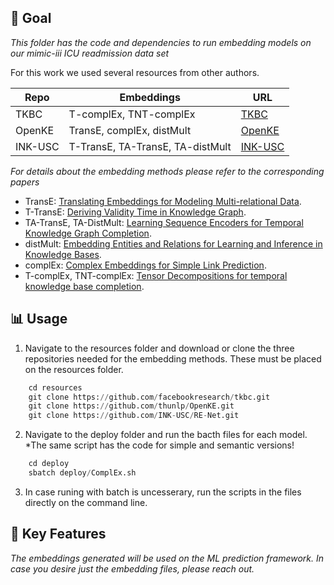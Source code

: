 ## 🎯 Goal
_This folder has the code and dependencies to run embedding models on our mimic-iii ICU readmission data set_

For this work we used several resources from other authors.

| Repo | Embeddings | URL  
|-----------|-----------|-----------|
| TKBC | T-complEx, TNT-complEx | [TKBC](https://github.com/facebookresearch/tkbc.git) |
| OpenKE | TransE, complEx, distMult | [OpenKE](https://github.com/thunlp/OpenKE.git) |
| INK-USC | T-TransE, TA-TransE, TA-distMult | [INK-USC](https://github.com/INK-USC/RE-Net.git) |


_For details about the embedding methods please refer to the corresponding papers_

- TransE: [Translating Embeddings for Modeling Multi-relational Data](https://proceedings.neurips.cc/paper/2013/hash/1cecc7a77928ca8133fa24680a88d2f9-Abstract.html).
- T-TransE: [Deriving Validity Time in Knowledge Graph](https://dl.acm.org/doi/abs/10.1145/3184558.3191639).
- TA-TransE, TA-DistMult: [Learning Sequence Encoders for Temporal Knowledge Graph Completion](https://arxiv.org/abs/1809.03202).
- distMult: [Embedding Entities and Relations for Learning and Inference in Knowledge Bases](https://arxiv.org/abs/1412.6575).
- complEx: [Complex Embeddings for Simple Link Prediction](https://proceedings.mlr.press/v48/trouillon16.html?ref=https://githubhelp.com).
- T-complEx, TNT-complEx: [Tensor Decompositions for temporal knowledge base completion](https://arxiv.org/abs/2004.04926).

## **📊 Usage**

1. Navigate to the resources folder and download or clone the three repositories needed for the embedding methods. These must be placed on the resources folder.
````python
    cd resources
    git clone https://github.com/facebookresearch/tkbc.git
    git clone https://github.com/thunlp/OpenKE.git
    git clone https://github.com/INK-USC/RE-Net.git
````

2. Navigate to the deploy folder and run the bacth files for each model. *The same script has the code for simple and semantic versions!
````python
    cd deploy
    sbatch deploy/ComplEx.sh
````

3. In case runing with batch is uncesserary, run the scripts in the files directly on the command line.

## **📌 Key Features**

_The embeddings generated will be used on the ML prediction framework. In case you desire just the embedding files, please reach out._
